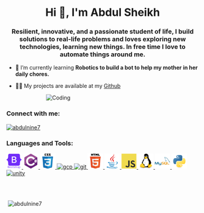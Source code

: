 <h1 align="center">Hi 👋, I'm Abdul Sheikh</h1>
<h3 align="center"> Resilient, innovative, and a passionate student of life, I build solutions to real-life problems and loves exploring new technologies, learning new things. In free time I love to automate things around me. </h3>

- 🌱 I’m currently learning **Robotics to build a bot to help my mother in her daily chores.**

- 👨‍💻 My projects are available at my [Github](https://github.com/abdulnine7)


<img align="right" alt="Coding" width="400" src="https://cdn.dribbble.com/users/1787323/screenshots/11102426/media/2f62ba8dc18e8ceb2e8abe5aef7df8ad.png">
<br>
<h3 align="left">Connect with me:</h3>
<p align="left">
  
<a href="https://linkedin.com/in/abdulnine7" target="blank"><img align="center" src="https://cdn.jsdelivr.net/npm/simple-icons@3.0.1/icons/linkedin.svg" alt="abdulnine7" height="30" width="40" /></a>


<h3 align="left">Languages and Tools:</h3>
</p>
<p align="left"> <a href="https://getbootstrap.com" target="_blank"> <img src="https://raw.githubusercontent.com/devicons/devicon/master/icons/bootstrap/bootstrap-plain-wordmark.svg" alt="bootstrap" width="40" height="40"/> </a> <a href="https://www.w3schools.com/cs/" target="_blank"> <img src="https://raw.githubusercontent.com/devicons/devicon/master/icons/csharp/csharp-original.svg" alt="csharp" width="40" height="40"/> </a> <a href="https://www.w3schools.com/css/" target="_blank"> <img src="https://raw.githubusercontent.com/devicons/devicon/master/icons/css3/css3-original-wordmark.svg" alt="css3" width="40" height="40"/> </a> <a href="https://cloud.google.com" target="_blank"> <img src="https://www.vectorlogo.zone/logos/google_cloud/google_cloud-icon.svg" alt="gcp" width="40" height="40"/> </a> <a href="https://git-scm.com/" target="_blank"> <img src="https://www.vectorlogo.zone/logos/git-scm/git-scm-icon.svg" alt="git" width="40" height="40"/> </a> <a href="https://www.w3.org/html/" target="_blank"> <img src="https://raw.githubusercontent.com/devicons/devicon/master/icons/html5/html5-original-wordmark.svg" alt="html5" width="40" height="40"/> </a> <a href="https://www.java.com" target="_blank"> <img src="https://raw.githubusercontent.com/devicons/devicon/master/icons/java/java-original.svg" alt="java" width="40" height="40"/> </a> <a href="https://developer.mozilla.org/en-US/docs/Web/JavaScript" target="_blank"> <img src="https://raw.githubusercontent.com/devicons/devicon/master/icons/javascript/javascript-original.svg" alt="javascript" width="40" height="40"/> </a> <a href="https://www.linux.org/" target="_blank"> <img src="https://raw.githubusercontent.com/devicons/devicon/master/icons/linux/linux-original.svg" alt="linux" width="40" height="40"/> </a> <a href="https://www.mysql.com/" target="_blank"> <img src="https://raw.githubusercontent.com/devicons/devicon/master/icons/mysql/mysql-original-wordmark.svg" alt="mysql" width="40" height="40"/> </a> <a href="https://www.python.org" target="_blank"> <img src="https://raw.githubusercontent.com/devicons/devicon/master/icons/python/python-original.svg" alt="python" width="40" height="40"/> </a> <a href="https://unity.com/" target="_blank"> <img src="https://www.vectorlogo.zone/logos/unity3d/unity3d-icon.svg" alt="unity" width="40" height="40"/> </a> </p>
<br><br>
<p>&nbsp;<img align="center" src="https://github-readme-stats.vercel.app/api?username=abdulnine7&show_icons=true&locale=en" alt="abdulnine7" /></p>

